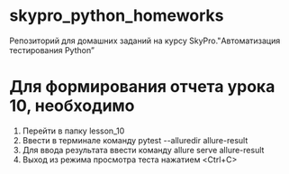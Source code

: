 # skypro_python_homeworks
Репозиторий для домашних заданий на курсу SkyPro."Автоматизация тестирования Python”

# Для формирования отчета урока 10, необходимо
1. Перейти в папку lesson_10
2. Ввести в терминале команду pytest --alluredir allure-result
3. Для ввода результата ввести команду allure serve allure-result
4. Выход из режима просмотра теста нажатием <Ctrl+C>

